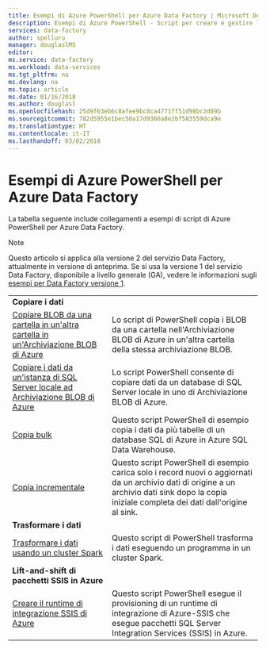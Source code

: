 ```yaml
---
title: Esempi di Azure PowerShell per Azure Data Factory | Microsoft Docs
description: Esempi di Azure PowerShell - Script per creare e gestire le data factory.
services: data-factory
author: spelluru
manager: douglaslMS
editor: 
ms.service: data-factory
ms.workload: data-services
ms.tgt_pltfrm: na
ms.devlang: na
ms.topic: article
ms.date: 01/16/2018
ms.author: douglasl
ms.openlocfilehash: 25d9f63eb6c8afee9bc8ca4771ff51d98bc2d09b
ms.sourcegitcommit: 782d5955e1bec50a17d9366a8e2bf583559dca9e
ms.translationtype: HT
ms.contentlocale: it-IT
ms.lasthandoff: 03/02/2018
---
```

# <a name="azure-powershell-samples-for-azure-data-factory"></a>Esempi di Azure PowerShell per Azure Data Factory

La tabella seguente include collegamenti a esempi di script di Azure PowerShell per Azure Data Factory.

> [!NOTE]
> Questo articolo si applica alla versione 2 del servizio Data Factory, attualmente in versione di anteprima. Se si usa la versione 1 del servizio Data Factory, disponibile a livello generale (GA), vedere le informazioni sugli [esempi per Data Factory versione 1](v1/data-factory-samples.md).

| |  |
|---|---|
|**Copiare i dati**||
|[Copiare BLOB da una cartella in un'altra cartella in un'Archiviazione BLOB di Azure](scripts/copy-azure-blob-powershell.md?toc=%2fpowershell%2fmodule%2ftoc.json)| Lo script di PowerShell copia i BLOB da una cartella nell'Archiviazione BLOB di Azure in un'altra cartella della stessa archiviazione BLOB. |
|[Copiare i dati da un'istanza di SQL Server locale ad Archiviazione BLOB di Azure](scripts/hybrid-copy-powershell.md?toc=%2fpowershell%2fmodule%2ftoc.json)| Lo script PowerShell consente di copiare dati da un database di SQL Server locale in uno di Archiviazione BLOB di Azure. |
|[Copia bulk](scripts/bulk-copy-powershell.md?toc=%2fpowershell%2fmodule%2ftoc.json)| Questo script PowerShell di esempio copia i dati da più tabelle di un database SQL di Azure in Azure SQL Data Warehouse. |
|[Copia incrementale](scripts/incremental-copy-powershell.md?toc=%2fpowershell%2fmodule%2ftoc.json)| Questo script PowerShell di esempio carica solo i record nuovi o aggiornati da un archivio dati di origine a un archivio dati sink dopo la copia iniziale completa dei dati dall'origine al sink. |
|**Trasformare i dati**||
|[Trasformare i dati usando un cluster Spark](scripts/transform-data-spark-powershell.md?toc=%2fpowershell%2fmodule%2ftoc.json)| Questo script di PowerShell trasforma i dati eseguendo un programma in un cluster Spark. |
|**Lift-and-shift di pacchetti SSIS in Azure**||
|[Creare il runtime di integrazione SSIS di Azure](scripts/deploy-azure-ssis-integration-runtime-powershell.md?toc=%2fpowershell%2fmodule%2ftoc.json)| Questo script PowerShell esegue il provisioning di un runtime di integrazione di Azure-SSIS che esegue pacchetti SQL Server Integration Services (SSIS) in Azure. |



